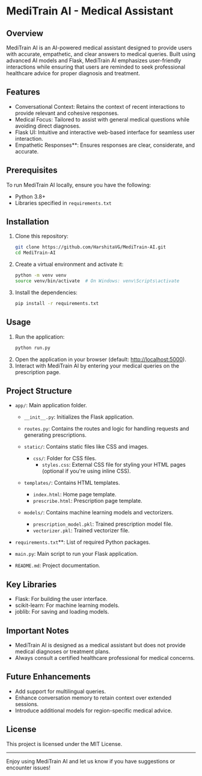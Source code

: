 
# MediTrain AI - Medical Assistant

## Overview

MediTrain AI is an AI-powered medical assistant designed to provide users with accurate, empathetic, and clear answers to medical queries. Built using advanced AI models and Flask, MediTrain AI emphasizes user-friendly interactions while ensuring that users are reminded to seek professional healthcare advice for proper diagnosis and treatment.

## Features

* Conversational Context: Retains the context of recent interactions to provide relevant and cohesive responses.
* Medical Focus: Tailored to assist with general medical questions while avoiding direct diagnoses.
* Flask UI: Intuitive and interactive web-based interface for seamless user interaction.
* Empathetic Responses**: Ensures responses are clear, considerate, and accurate.

## Prerequisites

To run MediTrain AI locally, ensure you have the following:

* Python 3.8+
* Libraries specified in `requirements.txt`

## Installation

1. Clone this repository:
   ```bash
   git clone https://github.com/HarshitaVG/MediTrain-AI.git
   cd MediTrain-AI
   ```
2. Create a virtual environment and activate it:
   ```bash
   python -m venv venv
   source venv/bin/activate  # On Windows: venv\Scripts\activate
   ```
3. Install the dependencies:
   ```bash
   pip install -r requirements.txt
   ```

## Usage

1. Run the application:
   ```bash
   python run.py
   ```
2. Open the application in your browser (default: [http://localhost:5000](http://localhost:5000/)).
3. Interact with MediTrain AI by entering your medical queries on the prescription page.

## Project Structure

* `app/`: Main application folder.
  * `__init__.py`: Initializes the Flask application.
  * `routes.py`: Contains the routes and logic for handling requests and generating prescriptions.
  * `static/`: Contains static files like CSS and images.
    * `css/`: Folder for CSS files.
      * `styles.css`: External CSS file for styling your HTML pages (optional if you're using inline CSS).
    
  * `templates/`: Contains HTML templates.
    * `index.html`: Home page template.
    * `prescribe.html`: Prescription page template.
  * `models/`: Contains machine learning models and vectorizers.
    * `prescription_model.pkl`: Trained prescription model file.
    * `vectorizer.pkl`: Trained vectorizer file.

* `requirements.txt`**: List of required Python packages.
* `main.py`: Main script to run your Flask application.
* `README.md`: Project documentation.

## Key Libraries

* Flask: For building the user interface.
* scikit-learn: For machine learning models.
* joblib: For saving and loading models.

## Important Notes

* MediTrain AI is designed as a medical assistant but does not provide medical diagnoses or treatment plans.
* Always consult a certified healthcare professional for medical concerns.

## Future Enhancements

* Add support for multilingual queries.
* Enhance conversation memory to retain context over extended sessions.
* Introduce additional models for region-specific medical advice.

## License

This project is licensed under the MIT License.

---

Enjoy using MediTrain AI and let us know if you have suggestions or encounter issues!

